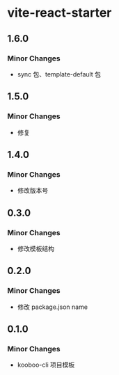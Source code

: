 # vite-react-starter

## 1.6.0

### Minor Changes

- sync 包、template-default 包

## 1.5.0

### Minor Changes

- 修复

## 1.4.0

### Minor Changes

- 修改版本号

## 0.3.0

### Minor Changes

- 修改模板结构

## 0.2.0

### Minor Changes

- 修改 package.json name

## 0.1.0

### Minor Changes

- kooboo-cli 项目模板
